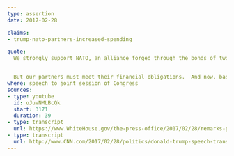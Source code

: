 ```yaml
---
type: assertion
date: 2017-02-28

claims:
- trump-nato-partners-increased-spending

quote:
  We strongly support NATO, an alliance forged through the bonds of two world wars that dethroned fascism, and a Cold War, and defeated communism.


  But our partners must meet their financial obligations.  And now, based on our very strong and frank discussions, they are beginning to do just that.
where: speech to joint session of Congress
sources:
- type: youtube
  id: oJuvNMLBcQk
  start: 3171
  duration: 39
- type: transcript
  url: https://www.WhiteHouse.gov/the-press-office/2017/02/28/remarks-president-trump-joint-address-congress
- type: transcript
  url: http://www.CNN.com/2017/02/28/politics/donald-trump-speech-transcript-full-text/index.html
---
```

